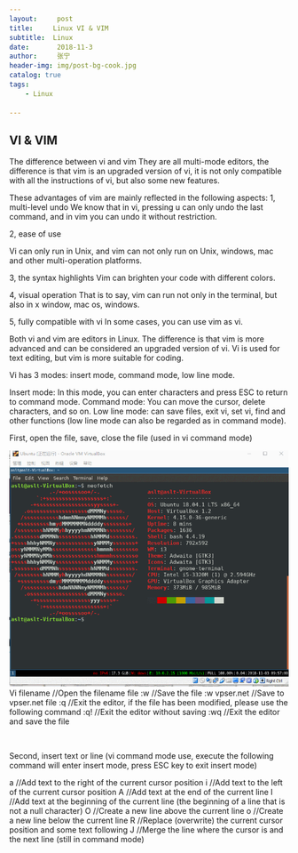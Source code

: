 ```yaml
---
layout:     post
title:     Linux VI & VIM
subtitle:  Linux 
date:       2018-11-3 
author:     张宁
header-img: img/post-bg-cook.jpg
catalog: true
tags:
    - Linux
    
---
```

## VI & VIM
The difference between vi and vim
They are all multi-mode editors, the difference is that vim is an upgraded version of vi, it is not only compatible with all the instructions of vi, but also some new features.

These advantages of vim are mainly reflected in the following aspects:
1, multi-level undo
We know that in vi, pressing u can only undo the last command, and in vim you can undo it without restriction.

2, ease of use

Vi can only run in Unix, and vim can not only run on Unix, windows, mac and other multi-operation platforms.

3, the syntax highlights
Vim can brighten your code with different colors.

4, visual operation
That is to say, vim can run not only in the terminal, but also in x window, mac os, windows.

5, fully compatible with vi
In some cases, you can use vim as vi.

Both vi and vim are editors in Linux. The difference is that vim is more advanced and can be considered an upgraded version of vi. Vi is used for text editing, but vim is more suitable for coding.

Vi has 3 modes: insert mode, command mode, low line mode.

Insert mode: In this mode, you can enter characters and press ESC to return to command mode.
Command mode: You can move the cursor, delete characters, and so on.
Low line mode: can save files, exit vi, set vi, find and other functions (low line mode can also be regarded as in command mode).

First, open the file, save, close the file (used in vi command mode)

<img src='/img/vi-vim-command-vim.gif'><br>
Vi filename //Open the filename file
:w //Save the file
:w vpser.net //Save to vpser.net file
:q //Exit the editor, if the file has been modified, please use the following command
:q! //Exit the editor without saving
:wq //Exit the editor and save the file

 

Second, insert text or line (vi command mode use, execute the following command will enter insert mode, press ESC key to exit insert mode)

a //Add text to the right of the current cursor position
i //Add text to the left of the current cursor position
A //Add text at the end of the current line
I //Add text at the beginning of the current line (the beginning of a line that is not a null character)
O //Create a new line above the current line
o //Create a new line below the current line
R //Replace (overwrite) the current cursor position and some text following
J //Merge the line where the cursor is and the next line (still in command mode)